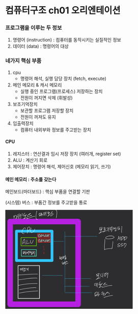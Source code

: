 # 컴퓨터구조 ch01 오리엔테이션

### 프로그램을 이루는 두 정보

1. 명령어 (instruction) : 컴퓨터를 동작시키는 실질적인 정보
2. 데이터 (data) : 명령어의 대상

### 네가지 핵심 부품
1. cpu
   - 명령어 해석, 실행 담당 장치 (fetch, execute)
2. 메인 메모리 & 캐시 메모리
   - 실행 중인 프로그램(프로세스) 저장하는 장치
   - 전원이 꺼지면 삭제 (휘발성)
3. 보조기억장치
   - 보관할 프로그램 저장할 장치
   - 전원이 꺼져도 유지
4. 입출력장치
   - 컴퓨터 내외부와 정보를 주고받는 장치 

#### CPU
1. 레지스터 : 연산결과 임시 저장 장치 (여러개, register set)
2. ALU : 계산기 회로
3. 제어장치 : 명령어 해석, 제어신호 (메모리 읽기, 쓰기)

#### 메인 메모리 : 주소를 갖는다

메인보드(마더보드) : 핵심 부품을 연결할 기판

(시스템) 버스 : 부품간 정보를 주고받을 통로

<img src="img.png" alt="img" width="400"/>
